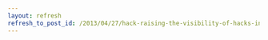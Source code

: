 ```yaml
---
layout: refresh
refresh_to_post_id: /2013/04/27/hack-raising-the-visibility-of-hacks-in-code
---
```

